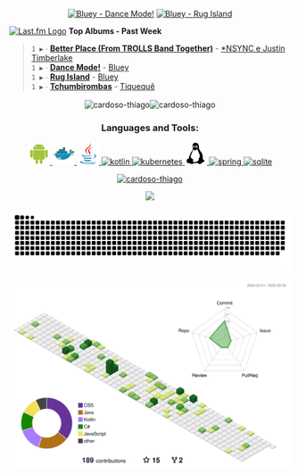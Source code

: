 <!-- lastfm -->
<p align="center"><a href="https://www.last.fm/music/Bluey/Dance+Mode!"><img src="https://lastfm.freetls.fastly.net/i/u/64s/c718e6a741403ac46d45b7195e52b826.jpg" title="Bluey - Dance Mode!"></a> <a href="https://www.last.fm/music/Bluey/Rug+Island"><img src="https://lastfm.freetls.fastly.net/i/u/64s/215fd9f8ffd45a0d76036b6b56e35acc.jpg" title="Bluey - Rug Island"></a> </p>

<!--START_LASTFM_ALBUMS:{"period": "7day", "rows": 10}-->
<a href="https://last.fm" target="_blank"><img src="https://user-images.githubusercontent.com/17434202/215290617-e793598d-d7c9-428f-9975-156db1ba89cc.svg" alt="Last.fm Logo" width="18" height="13"/></a> **Top Albums - Past Week**

> `1 ▶️` ∙ **[Better Place (From TROLLS Band Together)](https://www.last.fm/music/*NSYNC+e+Justin+Timberlake/Better+Place+(From+TROLLS+Band+Together))** - [*NSYNC e Justin Timberlake](https://www.last.fm/music/*NSYNC+e+Justin+Timberlake)<br/>
> `1 ▶️` ∙ **[Dance Mode!](https://www.last.fm/music/Bluey/Dance+Mode!)** - [Bluey](https://www.last.fm/music/Bluey)<br/>
> `1 ▶️` ∙ **[Rug Island](https://www.last.fm/music/Bluey/Rug+Island)** - [Bluey](https://www.last.fm/music/Bluey)<br/>
> `1 ▶️` ∙ **[Tchumbirombas](https://www.last.fm/music/Tiquequ%C3%AA/Tchumbirombas)** - [Tiquequê](https://www.last.fm/music/Tiquequ%C3%AA)<br/>
<!--END_LASTFM_ALBUMS-->

<p align="center"><img align="center" src="https://github-readme-stats-nine-kohl.vercel.app/api?username=cardoso-thiago&show_icons=true&locale=en&theme=gotham&hide=issues,contribs" alt="cardoso-thiago" /><img align="center" src="https://github-readme-stats-nine-kohl.vercel.app/api/top-langs?username=cardoso-thiago&show_icons=true&locale=en&layout=compact&theme=gotham" alt="cardoso-thiago" /></p>

<h3 align="center">Languages and Tools:</h3>
<p align="center"> <a href="https://developer.android.com" target="_blank"> <img src="https://github.com/devicons/devicon/blob/master/icons/android/android-original.svg" alt="android" width="40" height="40"/> </a> <a href="https://www.docker.com/" target="_blank"> <img src="https://github.com/devicons/devicon/blob/master/icons/docker/docker-original.svg" alt="docker" width="40" height="40"/> </a> <a href="https://www.java.com" target="_blank"> <img src="https://github.com/devicons/devicon/blob/master/icons/java/java-original.svg" alt="java" width="40" height="40"/> </a> <a href="https://kotlinlang.org" target="_blank"> <img src="https://www.vectorlogo.zone/logos/kotlinlang/kotlinlang-icon.svg" alt="kotlin" width="40" height="40"/> </a> <a href="https://kubernetes.io" target="_blank"> <img src="https://www.vectorlogo.zone/logos/kubernetes/kubernetes-icon.svg" alt="kubernetes" width="40" height="40"/> </a> <a href="https://www.linux.org/" target="_blank"> <img src="https://github.com/devicons/devicon/blob/master/icons/linux/linux-plain.svg" alt="linux" width="40" height="40"/> </a> <a href="https://spring.io/" target="_blank"> <img src="https://www.vectorlogo.zone/logos/springio/springio-icon.svg" alt="spring" width="40" height="40"/> </a> <a href="https://www.sqlite.org/" target="_blank"> <img src="https://www.vectorlogo.zone/logos/sqlite/sqlite-icon.svg" alt="sqlite" width="40" height="40"/> </a> </p>

<p align="center"> <a href="https://github.com/ryo-ma/github-profile-trophy"><img src="https://github-profile-trophy.vercel.app/?username=cardoso-thiago&column=7" alt="cardoso-thiago" /></a> </p>

<!--START_SECTION:comicstrip-->
<p align="center">
 <a href="https://xkcd.com/">
 <img src="https://imgs.xkcd.com/comics/terror_bird.png" />
</a>
</p>
<!--END_SECTION:comicstrip-->

![](https://github.com/cardoso-thiago/cardoso-thiago/raw/output/github-snake.svg)

![](profile-3d-contrib/profile-green-animate.svg)
